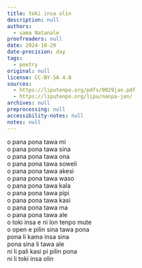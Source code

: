 ```yaml
---
title: toki insa olin
description: null
authors:
  - sama Natanale
proofreaders: null
date: 2024-10-20
date-precision: day
tags:
  - poetry
original: null
license: CC-BY-SA 4.0
sources:
  - https://liputenpo.org/pdfs/0029jan.pdf
  - https://liputenpo.org/lipu/nanpa-jan/
archives: null
preprocessing: null
accessibility-notes: null
notes: null
---
```


o pana pona tawa mi  
o pana pona tawa sina  
o pana pona tawa ona  
o pana pona tawa soweli  
o pana pona tawa akesi  
o pana pona tawa waso  
o pana pona tawa kala  
o pana pona tawa pipi  
o pana pona tawa kasi  
o pana pona tawa ma  
o pana pona tawa ale  
o toki insa e ni lon tenpo mute  
o open e pilin sina tawa pona  
pona li kama insa sina  
pona sina li tawa ale  
ni li pali kasi pi pilin pona  
ni li toki insa olin